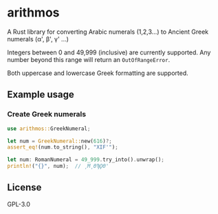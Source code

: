 # arithmos

A Rust library for converting Arabic numerals (1,2,3...) to Ancient Greek
numerals (α', β', γ' ...)

Integers between 0 and 49,999 (inclusive) are currently supported. Any number
beyond this range will return an ``OutOfRangeError``.

Both uppercase and lowercase Greek formatting are supported. 

## Example usage

### Create Greek numerals

```rust
use arithmos::GreekNumeral;

let num = GreekNumeral::new(616)?;
assert_eq!(num.to_string(), "ΧΙϜ'");

let num: RomanNumeral = 49_999.try_into().unwrap();
println!("{}", num);  // ͵Μ͵ΘϠϘΘ'
```

## License

GPL-3.0

